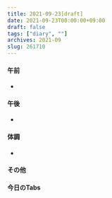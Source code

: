 ```yaml
---
title: 2021-09-23[draft]
date: 2021-09-23T00:00:00+09:00
draft: false
tags: ["diary", ""]
archives: 2021-09
slug: 261710
---
```

#### 午前
- 
#### 午後
- 
#### 体調
- 
#### その他
#### 今日のTabs